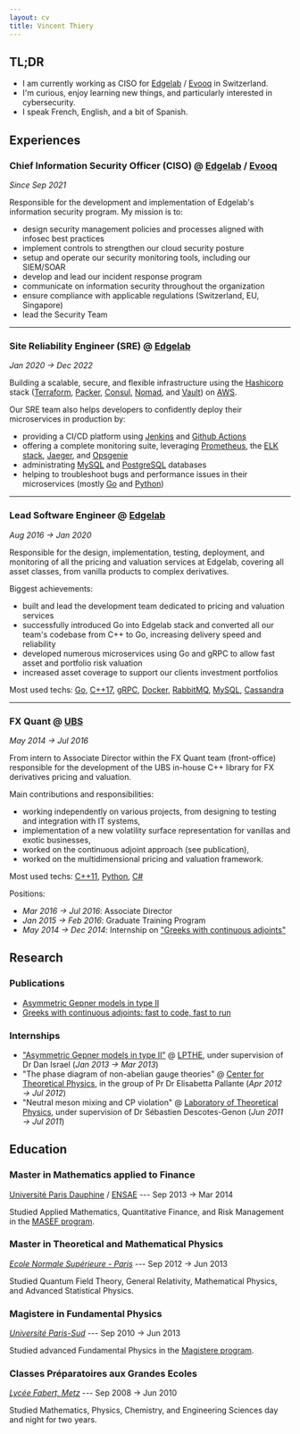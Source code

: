 ```yaml
---
layout: cv
title: Vincent Thiery
---
```


## TL;DR

- I am currently working as CISO for [Edgelab](https://www.edgelab.ch) / [Evooq](https://www.evooq.ch) in Switzerland.
- I'm curious, enjoy learning new things, and particularly interested in cybersecurity.
- I speak French, English, and a bit of Spanish.

## Experiences

### Chief Information Security Officer (CISO) @ [Edgelab](https://www.edgelab.ch/) / [Evooq](https://www.evooq.ch)

_Since Sep 2021_

Responsible for the development and implementation of Edgelab's information security program.
My mission is to:

- design security management policies and processes aligned with infosec best practices
- implement controls to strengthen our cloud security posture
- setup and operate our security monitoring tools, including our SIEM/SOAR
- develop and lead our incident response program
- communicate on information security throughout the organization
- ensure compliance with applicable regulations (Switzerland, EU, Singapore)
- lead the Security Team

---

### Site Reliability Engineer (SRE) @ [Edgelab](https://www.edgelab.ch/)

_Jan 2020 &rarr; Dec 2022_

Building a scalable, secure, and flexible infrastructure using the [Hashicorp](https://www.hashicorp.com/) stack ([Terraform](https://www.hashicorp.com/products/terraform), [Packer](https://www.packer.io/), [Consul](https://www.hashicorp.com/products/consul), [Nomad](https://www.hashicorp.com/products/nomad), and [Vault](https://www.hashicorp.com/products/vault)) on [AWS](https://aws.amazon.com/).

Our SRE team also helps developers to confidently deploy their microservices in production by:

- providing a CI/CD platform using [Jenkins](https://www.jenkins.io/) and [Github Actions](https://github.com/features/actions)
- offering a complete monitoring suite, leveraging [Prometheus](https://prometheus.io/), the [ELK stack](https://www.elastic.co/what-is/elk-stack), [Jaeger](https://www.jaegertracing.io/), and [Opsgenie](https://www.atlassian.com/software/opsgenie)
- administrating [MySQL](https://www.mysql.com/) and [PostgreSQL](https://www.postgresql.org/) databases
- helping to troubleshoot bugs and performance issues in their microservices (mostly [Go](https://go.dev/) and [Python](https://www.python.org/))

---

### Lead Software Engineer @ [Edgelab](https://www.edgelab.ch/)

_Aug 2016 &rarr; Jan 2020_

Responsible for the design, implementation, testing, deployment, and monitoring of all the pricing and valuation services at Edgelab, covering all asset classes, from vanilla products to complex derivatives.

Biggest achievements:

- built and lead the development team dedicated to pricing and valuation services
- successfully introduced Go into Edgelab stack and converted all our team's codebase from C++ to Go, increasing delivery speed and reliability
- developed numerous microservices using Go and gRPC to allow fast asset and portfolio risk valuation
- increased asset coverage to support our clients investment portfolios

Most used techs: [Go](https://go.dev/), [C++17](https://en.wikipedia.org/wiki/C%2B%2B17), [gRPC](https://grpc.io/), [Docker](https://www.docker.com/), [RabbitMQ](https://www.rabbitmq.com/), [MySQL](https://www.mysql.com/), [Cassandra](https://cassandra.apache.org/_/index.html)

---

### FX Quant @ [UBS](https://www.ubs.com/ch/en.html)

_May 2014 &rarr; Jul 2016_

From intern to Associate Director within the FX Quant team (front-office) responsible for the development of the UBS in-house C++ library for FX derivatives pricing and valuation.

Main contributions and responsibilities:

- working independently on various projects, from designing to testing and integration with IT systems,
- implementation of a new volatility surface representation for vanillas and exotic businesses,
- worked on the continuous adjoint approach (see publication),
- worked on the multidimensional pricing and valuation framework.

Most used techs: [C++11](https://en.wikipedia.org/wiki/C%2B%2B11), [Python](https://www.python.org/), [C#](https://docs.microsoft.com/en-us/dotnet/csharp/)

Positions:

- _Mar 2016 &rarr; Jul 2016_: Associate Director
- _Jan 2015 &rarr; Feb 2016_: Graduate Training Program
- _May 2014 &rarr; Dec 2014_: Internship on ["Greeks with continuous adjoints"](https://www.risk.net/derivatives/2415103/greeks-with-continuous-adjoints-fast-to-code-fast-to-run)

## Research

### Publications

- [Asymmetric Gepner models in type II](https://link.springer.com/article/10.1007/JHEP02(2014)011)
- [Greeks with continuous adjoints: fast to code, fast to run](https://www.risk.net/derivatives/2415103/greeks-with-continuous-adjoints-fast-to-code-fast-to-run)

### Internships

- ["Asymmetric Gepner models in type II"](https://link.springer.com/article/10.1007/JHEP02(2014)011) @ [LPTHE](https://www.lpthe.jussieu.fr/spip/?lang=en), under supervision of Dr Dan Israel (_Jan 2013 &rarr; Mar 2013_)
- "The phase diagram of non-abelian gauge theories" @ [Center for Theoretical Physics](https://www.rug.nl/research/theoretical-high-energy-physics/), in the group of Pr Dr Elisabetta Pallante (_Apr 2012 &rarr; Jul 2012_)
- "Neutral meson mixing and CP violation" @ [Laboratory of Theoretical Physics](http://www.th.u-psud.fr/), under supervision of Dr Sébastien Descotes-Genon (_Jun 2011 &rarr; Jul 2011_)

## Education

### Master in Mathematics applied to Finance

[Université Paris Dauphine](https://dauphine.psl.eu/) / [ENSAE](https://www.ensae.fr/) --- Sep 2013 &rarr; Mar 2014

Studied Applied Mathematics, Quantitative Finance, and Risk Management in the [MASEF program](https://dauphine.psl.eu/en/training/masters-degrees/mathematics-and-applied-mathematics/m2-masef).

### Master in Theoretical and Mathematical Physics

_[Ecole Normale Supérieure - Paris](https://www.ens.psl.eu/)_ --- Sep 2012 &rarr; Jun 2013

Studied Quantum Field Theory, General Relativity, Mathematical Physics, and Advanced Statistical Physics.

### Magistere in Fundamental Physics

_[Université Paris-Sud](https://www.universite-paris-saclay.fr/)_ --- Sep 2010 &rarr; Jun 2013

Studied advanced Fundamental Physics in the [Magistere program](http://www.magistere-physique.universite-paris-saclay.fr/).

### Classes Préparatoires aux Grandes Ecoles

_[Lycée Fabert, Metz](https://www.prepas-fabert.com/cpge/)_ --- Sep 2008 &rarr; Jun 2010

Studied Mathematics, Physics, Chemistry, and Engineering Sciences day and night for two years.
